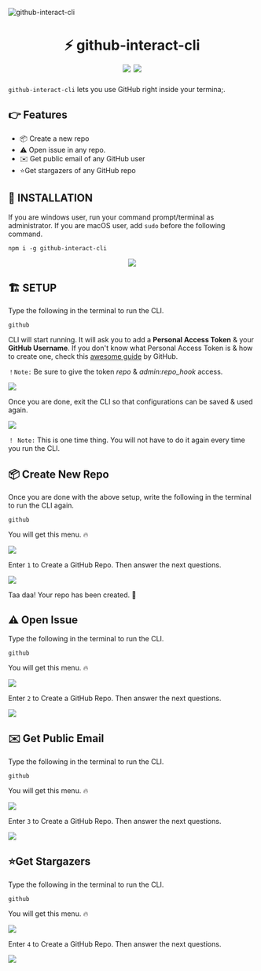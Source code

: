 ![github-interact-cli](https://i.imgur.com/m46Grpf.jpg)

<div align="center">
	<h1>⚡️ github-interact-cli<br>
	<img src="https://img.shields.io/badge/version-v2.2.2-green">
	<img src="https://img.shields.io/badge/license-MIT-green">
	</h1>
</div>

`github-interact-cli` lets you use GitHub right inside your termina;.

## 👉 Features

- 📦 Create a new repo
- ⚠️ Open issue in any repo.
- ✉️ Get public email of any GitHub user
- ⭐️Get stargazers of any GitHub repo

## 🎩 INSTALLATION

If you are windows user, run your command prompt/terminal as administrator. If you are macOS user, add `sudo` before the following command.

```
npm i -g github-interact-cli
```

<div align="center">
	<img src="https://i.imgur.com/ClFFvhH.gif">
</div>

## 🏗 SETUP

Type the following in the terminal to run the CLI.

```
github
```

CLI will start running. It will ask you to add a **Personal Access Token** & your **GitHub Username**. If you don't know what Personal Access Token is & how to create one, check this [awesome guide](https://help.github.com/en/github/authenticating-to-github/creating-a-personal-access-token-for-the-command-line) by GitHub.

`！Note:` Be sure to give the token _repo_ & _admin:repo_hook_ access.

<img src="https://i.imgur.com/El9gYcp.png">

Once you are done, exit the CLI so that configurations can be saved & used again.

<img src="https://i.imgur.com/fVdgewD.png">

`！ Note:` This is one time thing. You will not have to do it again every time you run the CLI.

## 📦 Create New Repo

Once you are done with the above setup, write the following in the terminal to run the CLI again.

```
github
```

You will get this menu. 🔥

<img src="https://i.imgur.com/z9I199e.png">

Enter `1` to Create a GitHub Repo. Then answer the next questions.

<img src="https://i.imgur.com/fpv4MBS.gif">

Taa daa! Your repo has been created. 🥂

## ⚠️ Open Issue

Type the following in the terminal to run the CLI.

```
github
```

You will get this menu. 🔥

<img src="https://i.imgur.com/z9I199e.png">

Enter `2` to Create a GitHub Repo. Then answer the next questions.

<img src="https://i.imgur.com/ZP6TzQc.png">

## ✉️ Get Public Email

Type the following in the terminal to run the CLI.

```
github
```

You will get this menu. 🔥

<img src="https://i.imgur.com/z9I199e.png">

Enter `3` to Create a GitHub Repo. Then answer the next questions.

<img src="https://i.imgur.com/ajXz5RE.png">

## ⭐️Get Stargazers

Type the following in the terminal to run the CLI.

```
github
```

You will get this menu. 🔥

<img src="https://i.imgur.com/z9I199e.png">

Enter `4` to Create a GitHub Repo. Then answer the next questions.

<img src="https://i.imgur.com/E70a4Xv.png">
